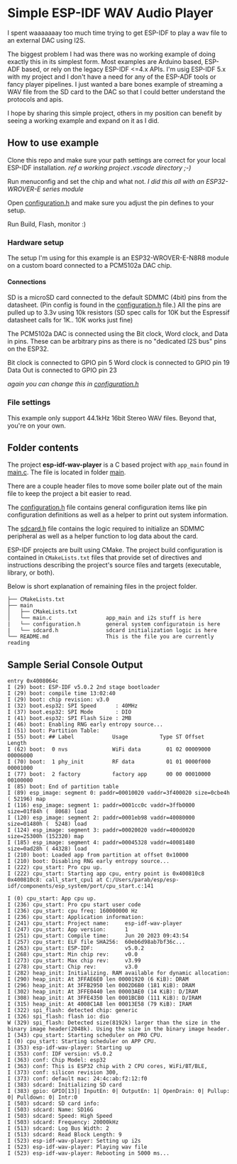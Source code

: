 # Simple ESP-IDF WAV Audio Player

I spent waaaaaaay too much time trying to get ESP-IDF to play a wav file to an external DAC using I2S.

The biggest problem I had was there was no working example of doing exactly this in its simplest form. Most examples are Arduino based, ESP-ADF based, or rely on the legacy ESP-IDF <=4.x APIs. I'm usig ESP-IDF 5.x with my project and I don't have a need for any of the ESP-ADF tools or fancy player pipelines. I just wanted a bare bones example of streaming a WAV file from the SD card to the DAC so that I could better understand the protocols and apis.

I hope by sharing this simple project, others in my position can benefit by seeing a working example and expand on it as I did.

## How to use example

Clone this repo and make sure your path settings are correct for your local ESP-IDF installation. _ref a working project .vscode directory ;-)_

Run menuconfig and set the chip and what not. _I did this all with an ESP32-WROVER-E series module_

Open [configuration.h](main/configuration.h) and make sure you adjust the pin defines to your setup.

Run Build, Flash, monitor :)

### Hardware setup

The setup I'm using for this example is an ESP32-WROVER-E-N8R8 module on a custom board connected to a PCM5102a DAC chip.

#### Connections

SD is a microSD card connected to the default SDMMC (4bit) pins from the datasheet. (Pin config is found in the [configuration.h](main/configuration.h) file.)
All the pins are pulled up to 3.3v using 10k resistors (SD spec calls for 10K but the Espressif datasheet calls for 1K.. 10K works just fine)

The PCM5102a DAC is connected using the Bit clock, Word clock, and Data in pins.
These can be arbitrary pins as there is no "dedicated I2S bus" pins on the ESP32.

Bit clock is connected to GPIO pin 5
Word clock is connected to GPIO pin 19
Data Out is connected to GPIO pin 23

_again you can change this in [configuration.h](main/configuration.h)_

### File settings

This example only support 44.1kHz 16bit Stereo WAV files. Beyond that, you're on your own.

## Folder contents

The project **esp-idf-wav-player** is a C based project with `app_main` found in [main.c](main/main.c). The file is located in folder [main](main).

There are a couple header files to move some boiler plate out of the main file to keep the project a bit easier to read.

The [configuration.h](main/configuration.h) file contains general configuration items like pin configuration definitions as well as a helper to print out system information.

The [sdcard.h](main/sdcard.h) file contains the logic required to initialize an SDMMC peripheral as well as a helper function to log data about the card.

ESP-IDF projects are built using CMake. The project build configuration is contained in `CMakeLists.txt`
files that provide set of directives and instructions describing the project's source files and targets
(executable, library, or both).

Below is short explanation of remaining files in the project folder.

```
├── CMakeLists.txt
├── main
│   ├── CMakeLists.txt
│   └── main.c                 app_main and i2s stuff is here
|   └── configuration.h        general system configuratoin is here
|   └── sdcard.h               sdcard initialization logic is here
└── README.md                  This is the file you are currently reading
```

## Sample Serial Console Output

```
entry 0x4008064c
I (29) boot: ESP-IDF v5.0.2 2nd stage bootloader
I (29) boot: compile time 13:02:40
I (29) boot: chip revision: v3.0
I (32) boot.esp32: SPI Speed      : 40MHz
I (37) boot.esp32: SPI Mode       : DIO
I (41) boot.esp32: SPI Flash Size : 2MB
I (46) boot: Enabling RNG early entropy source...
I (51) boot: Partition Table:
I (55) boot: ## Label            Usage          Type ST Offset   Length
I (62) boot:  0 nvs              WiFi data        01 02 00009000 00006000
I (70) boot:  1 phy_init         RF data          01 01 0000f000 00001000
I (77) boot:  2 factory          factory app      00 00 00010000 00100000
I (85) boot: End of partition table
I (89) esp_image: segment 0: paddr=00010020 vaddr=3f400020 size=0cbe4h ( 52196) map
I (116) esp_image: segment 1: paddr=0001cc0c vaddr=3ffb0000 size=01f84h (  8068) load
I (120) esp_image: segment 2: paddr=0001eb98 vaddr=40080000 size=01480h (  5248) load
I (124) esp_image: segment 3: paddr=00020020 vaddr=400d0020 size=25300h (152320) map
I (185) esp_image: segment 4: paddr=00045328 vaddr=40081480 size=0ad28h ( 44328) load
I (210) boot: Loaded app from partition at offset 0x10000
I (210) boot: Disabling RNG early entropy source...
I (222) cpu_start: Pro cpu up.
I (222) cpu_start: Starting app cpu, entry point is 0x400810c8
0x400810c8: call_start_cpu1 at C:/Users/parab/esp/esp-idf/components/esp_system/port/cpu_start.c:141

I (0) cpu_start: App cpu up.
I (236) cpu_start: Pro cpu start user code
I (236) cpu_start: cpu freq: 160000000 Hz
I (236) cpu_start: Application information:
I (241) cpu_start: Project name:     esp-idf-wav-player
I (247) cpu_start: App version:      1
I (251) cpu_start: Compile time:     Jun 20 2023 09:43:54
I (257) cpu_start: ELF file SHA256:  60eb6d98ab7bf36c...
I (263) cpu_start: ESP-IDF:          v5.0.2
I (268) cpu_start: Min chip rev:     v0.0
I (273) cpu_start: Max chip rev:     v3.99
I (278) cpu_start: Chip rev:         v3.0
I (282) heap_init: Initializing. RAM available for dynamic allocation:
I (290) heap_init: At 3FFAE6E0 len 00001920 (6 KiB): DRAM
I (296) heap_init: At 3FFB2950 len 0002D6B0 (181 KiB): DRAM
I (302) heap_init: At 3FFE0440 len 00003AE0 (14 KiB): D/IRAM
I (308) heap_init: At 3FFE4350 len 0001BCB0 (111 KiB): D/IRAM
I (315) heap_init: At 4008C1A8 len 00013E58 (79 KiB): IRAM
I (322) spi_flash: detected chip: generic
I (326) spi_flash: flash io: dio
W (329) spi_flash: Detected size(8192k) larger than the size in the binary image header(2048k). Using the size in the binary image header.
I (343) cpu_start: Starting scheduler on PRO CPU.
I (0) cpu_start: Starting scheduler on APP CPU.
I (353) esp-idf-wav-player: Starting up
I (353) conf: IDF version: v5.0.2
I (363) conf: Chip Model: esp32
I (363) conf: This is ESP32 chip with 2 CPU cores, WiFi/BT/BLE,
I (373) conf: silicon revision 300,
I (373) conf: default mac: 24:4c:ab:f2:12:f0
I (383) sdcard: Initializing SD card
I (383) gpio: GPIO[13]| InputEn: 0| OutputEn: 1| OpenDrain: 0| Pullup: 0| Pulldown: 0| Intr:0
I (503) sdcard: SD card info:
I (503) sdcard: Name: SD16G
I (503) sdcard: Speed: High Speed
I (503) sdcard: Frequency: 20000kHz
I (513) sdcard: Log Bus Width: 2
I (513) sdcard: Read Block Length: 9
I (523) esp-idf-wav-player: Setting up i2s
I (523) esp-idf-wav-player: Playing wav file
I (523) esp-idf-wav-player: Rebooting in 5000 ms...
```
